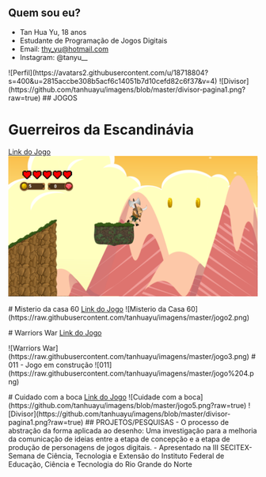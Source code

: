 ## Quem sou eu?
 - Tan Hua Yu, 18 anos
 - Estudante de Programação de Jogos Digitais
 - Email: thy_yu@hotmail.com
 - Instagram: @tanyu__
 <p>
</p>
![Perfil](https://avatars2.githubusercontent.com/u/18718804?s=400&u=2815accbe308b5acf6c14051b7d10cefd82c6f37&v=4)
![Divisor](https://github.com/tanhuayu/imagens/blob/master/divisor-pagina1.png?raw=true)
## JOGOS

# Guerreiros da Escandinávia
<a href="https://tanhuayu.github.io/Viking/">Link do Jogo</a>
![Guerreiros da Escandinávia](https://raw.githubusercontent.com/tanhuayu/imagens/master/jogo%201.png)
<p>
</p>
# Misterio da casa 60
<a href="https://wesleylandia.github.io/Oficina2">Link do Jogo</a>
![Misterio da Casa 60](https://raw.githubusercontent.com/tanhuayu/imagens/master/jogo2.png)
<p>
</p>
# Warriors War
<a href="https://leonardofelipe.github.io/Jogo3B/">Link do Jogo</a>
<p>
</p>
![Warriors War](https://raw.githubusercontent.com/tanhuayu/imagens/master/jogo3.png)
# 011
- Jogo em construção
![011](https://raw.githubusercontent.com/tanhuayu/imagens/master/jogo%204.png)
<p>
</p>
# Cuidado com a boca
<a href="https://wesleylandia.github.io/CuidedasuaBoca/">Link do Jogo</a>
![Cuidade com a boca](https://github.com/tanhuayu/imagens/blob/master/jogo5.png?raw=true)
![Divisor](https://github.com/tanhuayu/imagens/blob/master/divisor-pagina1.png?raw=true)
## PROJETOS/PESQUISAS
- O processo de abstração da forma aplicada ao desenho: Uma investigação para a melhoria da comunicação de ideias entre a etapa de concepção e a etapa de produção de personagens de jogos digitais.
   - Apresentado na III SECITEX- Semana de Ciência, Tecnologia e Extensão do Instituto Federal de Educação, Ciência e Tecnologia      do Rio Grande do Norte




